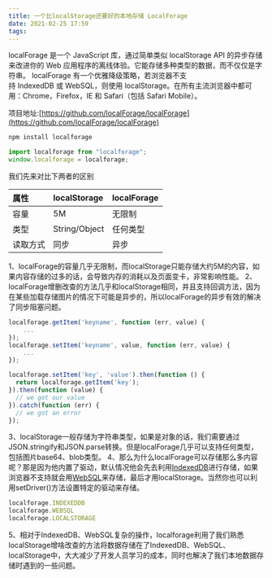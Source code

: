 ```yaml
---
title: 一个比localStorage还要好的本地存储 LocalForage
date: 2021-02-25 17:59
tags:
---
```


localForage 是一个 JavaScript 库，通过简单类似 localStorage API 的异步存储来改进你的 Web 应用程序的离线体验。它能存储多种类型的数据，而不仅仅是字符串。
localForage 有一个优雅降级策略，若浏览器不支持 IndexedDB 或 WebSQL，则使用 localStorage。在所有主流浏览器中都可用：Chrome，Firefox，IE 和 Safari（包括 Safari Mobile）。
<!-- more -->

项目地址:[https://github.com/localForage/localForage](https://github.com/localForage/localForage)
```bash
npm install localforage
```


```javascript
import localforage from "localforage";
window.localforage = localforage;
```


我们先来对比下两者的区别

| 属性 | localStorage | localForage |
| :--- | :--- | :--- |
| 容量 | 5M | 无限制 |
| 类型 | String/Object | 任何类型 |
| 读取方式 | 同步 | 异步 |

1、localForage的容量几乎无限制，而localStorage只能存储大约5M的内容，如果内容存储的过多的话，会导致内存的消耗以及页面变卡，非常影响性能。
2、localForage增删改查的方法几乎和localStorage相同，并且支持回调方法，因为在某些加载存储图片的情况下可能是异步的，所以localForage的异步有效的解决了同步阻塞问题。


```javascript
localforage.getItem('keyname', function (err, value) {
    ...
});
localforage.setItem('keyname', value, function (err, value) {
    ...
});
```


```javascript
localforage.setItem('key', 'value').then(function () {
  return localforage.getItem('key');
}).then(function (value) {
  // we got our value
}).catch(function (err) {
  // we got an error
});
```


3、localStorage一般存储为字符串类型，如果是对象的话，我们需要通过JSON.stringify和JSON.parse转换。但是localForage几乎可以支持任何类型，包括图片base64、blob类型。
4、那么为什么localForage可以存储那么多内容呢？那是因为他内置了驱动，默认情况他会先去利用[IndexedDB](http://www.ruanyifeng.com/blog/2018/07/indexeddb.html)进行存储，如果浏览器不支持就会用[WebSQL](https://www.runoob.com/html/html5-web-sql.html)来存储，最后才用localStorage。当然你也可以利用setDriver()方法设置特定的驱动来存储。


```javascript
localforage.INDEXEDDB
localforage.WEBSQL
localforage.LOCALSTORAGE
```


5、相对于IndexedDB、WebSQL复杂的操作，localforage利用了我们熟悉localStorage增啥改查的方法将数据存储在了IndexedDB、WebSQL、localStorage中，大大减少了开发人员学习的成本，同时也解决了我们本地数据存储时遇到的一些问题。


